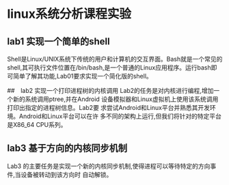 # linux系统分析课程实验
## lab1 实现一个简单的shell

Shell是Linux/UNIX系统下传统的用户和计算机的交互界面。Bash就是一个常见的shell,其可执行文件位置在/bin/bash,是一个普通的Linux应用程序。运行bash即可简单了解其功能,Lab01要求实现一个简化版的shell。

##　lab2 实现一个打印进程树的内核调用
Lab2的任务是对内核进行编程,增加一个新的系统调用ptree,并在Android
设备模拟器和Linux虚拟机上使用该系统调用打印出指定的进程树信息。Lab2要
求尝试Android和Linux平台并熟悉其开发环境。Android和Linux平台可以在许
多不同的架构上运行,但我们将针对的特定平台是X86_64 CPU系列。

## lab3 基于方向的内核同步机制
Lab3 的主要任务是实现一个新的内核同步机制,使得进程可以等待特定的方向事件,当设备被转动到该方向时
自动解锁。